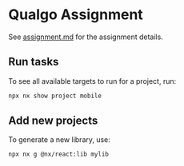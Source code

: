 # Qualgo Assignment

See [assignment.md](./assignment.md) for the assignment details.

## Run tasks

To see all available targets to run for a project, run:

```sh
npx nx show project mobile
```

## Add new projects

To generate a new library, use:

```sh
npx nx g @nx/react:lib mylib
```
